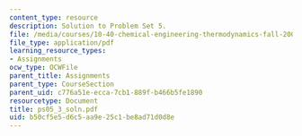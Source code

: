 ```yaml
---
content_type: resource
description: Solution to Problem Set 5.
file: /media/courses/10-40-chemical-engineering-thermodynamics-fall-2003/b50cf5e5d6c5aa9e25c1be8ad71d0d8e_ps05_3_soln.pdf
file_type: application/pdf
learning_resource_types:
- Assignments
ocw_type: OCWFile
parent_title: Assignments
parent_type: CourseSection
parent_uid: c776a51e-ecca-7cb1-889f-b466b5fe1890
resourcetype: Document
title: ps05_3_soln.pdf
uid: b50cf5e5-d6c5-aa9e-25c1-be8ad71d0d8e
---
```

